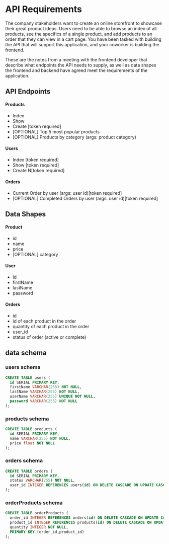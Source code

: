 # API Requirements

The company stakeholders want to create an online storefront to showcase their great product ideas. Users need to be able to browse an index of all products, see the specifics of a single product, and add products to an order that they can view in a cart page. You have been tasked with building the API that will support this application, and your coworker is building the frontend.

These are the notes from a meeting with the frontend developer that describe what endpoints the API needs to supply, as well as data shapes the frontend and backend have agreed meet the requirements of the application.

## API Endpoints

#### Products

- Index
- Show
- Create [token required]
- [OPTIONAL] Top 5 most popular products
- [OPTIONAL] Products by category (args: product category)

#### Users

- Index [token required]
- Show [token required]
- Create N[token required]

#### Orders

- Current Order by user (args: user id)[token required]
- [OPTIONAL] Completed Orders by user (args: user id)[token required]

## Data Shapes

#### Product

- id
- name
- price
- [OPTIONAL] category

#### User

- id
- firstName
- lastName
- password

#### Orders

- id
- id of each product in the order
- quantity of each product in the order
- user_id
- status of order (active or complete)

## data schema

### users schema

```sql
CREATE TABLE users (
  id SERIAL PRIMARY KEY,
  firstName VARCHAR(255) NOT NULL,
  lastName VARCHAR(255) NOT NULL,
  userName VARCHAR(255) UNIQUE NOT NULL,
  password VARCHAR(255) NOT NULL
);
```

### products schema

```sql
CREATE TABLE products (
  id SERIAL PRIMARY KEY,
  name VARCHAR(255) NOT NULL,
  price float NOT NULL
);
```

### orders schema

```sql
CREATE TABLE orders (
  id SERIAL PRIMARY KEY,
  status VARCHAR(255) NOT NULL,
  user_id INTEGER REFERENCES users(id) ON DELETE CASCADE ON UPDATE CASCADE
);
```

### orderProducts schema

```sql
CREATE TABLE orderProducts (
  order_id INTEGER REFERENCES orders(id) ON DELETE CASCADE ON UPDATE CASCADE,
  product_id INTEGER REFERENCES products(id) ON DELETE CASCADE ON UPDATE CASCADE,
  quantity INTEGER NOT NULL,
  PRIMARY KEY (order_id,product_id)
);
```
